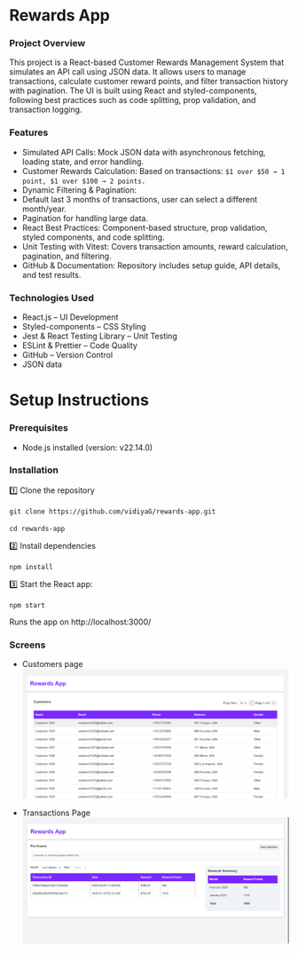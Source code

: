 # Rewards App

### Project Overview

This project is a React-based Customer Rewards Management System that simulates an API call using JSON data. It allows users to manage transactions, calculate customer reward points, and filter transaction history with pagination. The UI is built using React and styled-components, following best practices such as code splitting, prop validation, and transaction logging.

### Features

- Simulated API Calls: Mock JSON data with asynchronous fetching, loading state, and error handling.
- Customer Rewards Calculation: Based on transactions:
  `$1 over $50 → 1 point, $1 over $100 → 2 points.`
- Dynamic Filtering & Pagination:
- Default last 3 months of transactions, user can select a different month/year.
- Pagination for handling large data.
- React Best Practices: Component-based structure, prop validation, styled components, and code splitting.
- Unit Testing with Vitest: Covers transaction amounts, reward calculation, pagination, and filtering.
- GitHub & Documentation: Repository includes setup guide, API details, and test results.

### Technologies Used

- React.js – UI Development
- Styled-components – CSS Styling
- Jest & React Testing Library – Unit Testing
- ESLint & Prettier – Code Quality
- GitHub – Version Control
- JSON data

# Setup Instructions

### Prerequisites

- Node.js installed (version: v22.14.0)

### Installation

1️⃣ Clone the repository

`git clone https://github.com/vidiyaG/rewards-app.git`

`cd rewards-app`

2️⃣ Install dependencies

`npm install`

3️⃣ Start the React app:

`npm start`

Runs the app on http://localhost:3000/

### Screens

- Customers page
  ![Customers](/public/images/customers.png)

- Transactions Page
  ![Transations](/public/images/transations.png)
